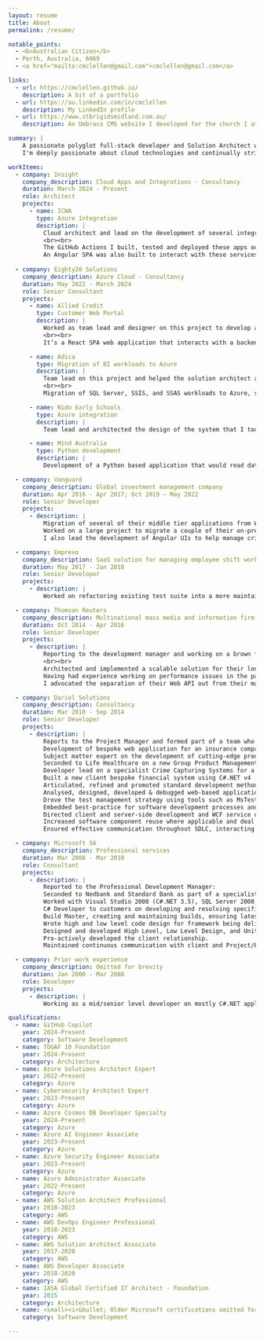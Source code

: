 ```yaml
---
layout: resume
title: About
permalink: /resume/

notable_points:
  - <b>Australian Citizen</b>
  - Perth, Australia, 6069
  - <a href="mailto:cmclellen@gmail.com">cmclellen@gmail.com</a>

links:
  - url: https://cmclellen.github.io/
    description: A bit of a portfolio
  - url: https://au.linkedin.com/in/cmclellen
    description: My LinkedIn profile
  - url: https://www.stbrigidsmidland.com.au/
    description: An Umbraco CMS website I developed for the church I attend

summary: |
    A passionate polyglot full-stack developer and Solution Architect with over 25 years of development experience, specializing in scalable, high-performant cloud solutions across diverse industries. I've led the architecture and development of numerous cloud-based projects, notably an Azure integration project for an Australian government organization that had to handle vast volumes of streaming data, which needed to be accurately ingested and reported on, with life-critical implications. This involved meeting demanding throughput requirements, while ensuring all functional and remaining non-functional requirements are met.<br><br>
    I'm deeply passionate about cloud technologies and continually striving to enhance my knowledge and skills in this field, as demonstrated by the numerous certifications I've earned across both Azure and AWS. I've built DevOps pipelines for the projects I've worked on, including those that provision all necessary cloud resources (via Infrastructure-as-Code), as well as pipelines for building, testing, and deploying developed applications. Throughout, ensuring adherence to the pillars of the Well-Architected Framework, delivering secure, reliable, performant, cost-effective, and resilient systems. Most of my experience has been in software development, where I adhere to a TDD approach that fosters decoupled, testable, and maintainable SOLID code.

workItems:
  - company: Insight
    company_description: Cloud Apps and Integrations - Consultancy
    duration: March 2024 - Present
    role: Architect
    projects:
      - name: ICWA
        type: Azure Integration
        description: |
          Cloud architect and lead on the development of several integrations built within their Azure tenancy. The solution comprised several Function and Logic Apps scoped to a particular function of the business, which made sense having them contained within a GitHub repo (mono). The applications were developed using an event-driven architecture, where Azure Service Bus was the message broker of choice. The Outbox pattern aided in ensuring data consistency across domains, especially where integration events needed to be published (via Service Bus Topics) across service boundaries. The C# solutions for each of the Function & Logic apps followed a Clean architecture project structure, while Nuget packages were used to share code (keeping it DRY).
          <br><br>
          The GitHub Actions I built, tested and deployed these apps out to the relevant environment, depending on the progression of the commit. A commit could be deployed to DEV through a feature branch for further developer testing, but higher environments had stricter control via approval gates and specially designated branches (release for TEST and main from PROD).<br><br>
          An Angular SPA was also built to interact with these services via a secure API (using OAuth2 via Azure App Registrations that were created for both frontend and backends).
    
  - company: Eighty20 Solutions
    company_description: Azure Cloud - Consultancy
    duration: May 2022 - March 2024
    role: Senior Consultant
    projects:
      - name: Allied Credit
        type: Customer Web Portal
        description: |
          Worked as team lead and designer on this project to develop a public facing web application to serve as a customer portal for an insurance company. I produced a solution architecture document describing the various design aspects of the system around security, scalability, performance, maintainability, supportability and monitoring. I had walkthroughs with the customer explaining the solutions and decisions made, and had to demo new features on a bi-weekly basis.
          <br><br>
          It’s a React SPA web application that interacts with a backend API developed using an Azure Function app. Requests are routed via Azure Front Door & WAF to the web server hosting the SPA, the Storage Account hosting the assets and the Azure Function backend. All resources deployed as IaC (Bicep) via Azure DevOps pipelines to DEV and gated PROD environments. All traffic remains on the private network after being received from Front Door, i.e. Private Endpoints are used to PaaS services and all public network access disabled. RBAC & Managed Identities are used to secure access to the various services used (Storage Account, KeyVault).

      - name: Adica
        type: Migration of BI workloads to Azure
        description: |
          Team lead on this project and helped the solution architect also assigned to the project with ~90% of the design. I mostly helped with deciding and coordinating what tasks needed to be worked on to see the solution through to production, while also catering for a switch over scenario where the legacy and new systems had to run in parallel for a period of time.
          <br><br>
          Migration of SQL Server, SSIS, and SSAS workloads to Azure, specifically Azure SQL Managed Instance, with Multidimensional cubes hosted in SSAS running on an IaaS VM, and SSIS jobs migrated to Azure Data Factory. All resources deployed as IaC (Terraform) via Azure DevOps pipelines. This too is a multi-environment configuration with DEV and PROD. Again, RBAC and Managed Identities used for Data Factory, SQL Managed Instance, KeyVault and Storage Account. Configured Windows Auth with SQL MI so that authorized domain users are able to use their Windows accounts to connect to the databases using SSMS.

      - name: Nido Early Schools
        type: Azure integration
        description: |
          Team lead and architected the design of the system that I too had to produce the solution architecture document on for the customer. The solution predominately was an Azure Durable Function (along with the usual KeyVault for secrets, storage account to handle the orchestrations, etc.) that triggered off a web hook configured in the source API, that then pulled the updated data into a target API. As tasks were completed, the customer was able to validate functionality and as has been the case with all the other projects I’ve been assigned, ensuring Azure DevOps pipelines are implemented from the start, deployment out to the various environments, including to prod at time of go-live, was seamless.

      - name: Mind Australia
        type: Python development
        description: |
          Development of a Python based application that would read data in from a file and insert records into a database, making use of structured logging, dependency injection, unit tests, etc. to developing a Static Web App where I used React and .NET to deliver a UI the company required that would search through a significant amount of records stored in a Azure Storage Table.

  - company: Vanguard
    company_description: Global investment management company
    duration: Apr 2016 - Apr 2017; Oct 2019 – May 2022
    role: Senior Developer
    projects:
      - description: |
          Migration of several of their middle tier applications from WebMethods to a C#.NET WebAPI solution, and was able to achieve ~80% code coverage. 
          Worked on a large project to migrate a couple of their on-premise applications to the cloud. Implemented a core NodeJs library used across all the lambdas to abstract a lot of the complexity away (i.e. cross-cutting concerns) from the various lambda’s code bases, e.g. ensuring all logs are enriched with lambda request IDs & message queue IDs to ease tracing of lambda invocations along with auth token generation for API integration, etc. Was able to achieve ~90% unit test coverage for the numerous lambda’s that were implemented. 
          I also lead the development of Angular UIs to help manage critical systems. 

  - company: Emprevo
    company_description: SaaS solution for managing employee shift work
    duration: May 2017 - Jan 2018
    role: Senior Developer
    projects:
      - description: |
          Worked on refactoring existing test suite into a more maintainable and reliable test suite. Was able to improve significant portions of both frontend and backend code. The frontend is an Angular 5 application, while the backend was written using ASP.NET WebApi, Dapper, Ninject, and .NET Core for the AWS Lambda services. I refactored portions of their backend code to follow SOLID priciples, making for a more maintainable code base and gained significant experience working with AWS services (S3, Lambda’s, DynamoDB, RDS, Elasticsearch, EC2). Have also guided the team in tackling large stories in the sprint to completion.

  - company: Thomson Reuters
    company_description: Multinational mass media and information firm
    duration: Oct 2014 - Apr 2016
    role: Senior Developer
    projects:
      - description: |
          Reporting to the development manager and working on a brown fields project (handling fringe benefits tax for corporations within Australia) to port their existing desktop application to the web. I’ve setup automated deployments to various environments and configured automated running of unit and integrations tests (both client side and server side). 
          <br><br>
          Architected and implemented a scalable solution for their long running processes (large file imports, etc.) using WCF, WAS (Windows Process Activation Service) and MSMQ. SignalR was also incorporated to notify users of completion of these longer running jobs via toastr popups. A bad user experience for the user with the Desktop solution now became non-intrusive and users were now able to continue using the system and not be held up while these background jobs are being processed.
          Having had experience working on performance issues in the past, I was assigned the task of sorting out performance bottlenecks. After tweaking queries in Entityframework and optimizing the database (adding missing indexes, removing unescessary indexes, etc.) and implementing caching strategies (2nd level caching within EF), we were able to get queries on large datasets completing within the defined SLA (including server side paging, sorting, filtering and grouping).
          I advocated the separation of their Web API out from their main web application that hosted their AngularJS SPA. Implemented OWIN security using web token based authentication that would intercept calls to the Web API ensuring authenticated users were able to seamlessly use the web API once initially authenticated.

  - company: Dariel Solutions
    company_description: Consultancy
    duration: Mar 2010 - Sep 2014
    role: Senior Developer
    projects:
      - description: |
          Reports to the Project Manager and formed part of a team who were outsourced to projects based either at the client or developed at Dariel HQ.
          Development of bespoke web application for an insurance company using ASP.NET MVC v5 and AngularJs, with a WCF service backend with a MS SQL Server data tier. We used a Git SCM. 
          Subject matter expert on the development of cutting-edge products and applications including that of web-based solutions, product management systems, finance applications and more.
          Seconded to Life Healthcare on a new Group Product Management System that draws data from over 90+ hospitals and updates more than 100,000 products. I was lead developer and designer on this 2.5 year project where we developed the application using C#.NET v4, ASP.NET MVC v4, JavaScript (jQuery 1.7, KnockoutJs), WCF v4, and MS SQL 2008. We followed Agile Scrum methodologies with morning standups, iterations, retrospectives, CI/daily builds with tests being run on every checkin (MSBuild scripts were written & maintained and configured within TFS). The application was deployed at the start of every 4th week of the iteration for testing, while regression testing took place every 1st week of the following iteration. Testers were able to then test the new features(& bug fixes of previous iteration) and all task/bug tracking was handled via TFS.<br><br>
          Developer lead on a specialist Crime Capturing Systems for a South African mining; a fully multilingual localized multi-tiered application developed with C#.NET v3.5 (Silverlight v4 along with RIA services) for the front-end and WCF, with MS SQL 2008 database.
          Built a new client bespoke financial system using C#.NET v4 : WPF v4 for the front-end and WCF v4.
          Articulated, refined and promoted standard development methods and processes based on best practices, and lead development methodologies, tools, key performance indicators (KPIs).
          Analysed, designed, developed & debugged web-based applications.
          Drove the test management strategy using tools such as MsTest, NUnit and RhinoMocks for unit & integration tests with TFS 2010 (Team Foundation Server) as our CI build + SCM server.
          Embedded best-practice for software development processes and standards (Agile Development, GUI standards, etc.), thus ensuring projects were being delivered as per project plan and standards.
          Directed client and server-side development and WCF service oriented architecture.
          Increased software component reuse where applicable and deal with production issues.
          Ensured effective communication throughout SDLC, interacting during each stage with project managers, other

  - company: Microsoft SA
    company_description: Professional services
    duration: Mar 2008 - Mar 2010
    role: Consultant
    projects:
      - description: |
          Reported to the Professional Development Manager:
          Seconded to Nedbank and Standard Bank as part of a specialist team for the development and replacement of existing legacy systems and deployment of new banking platform. 
          Worked with Visual Studio 2008 (C#.NET 3.5), SQL Server 2008, Enterprise Library 4.1 (Unity & Logging Application Blocks specifically), MOSS 2007, WSS 3.0, and Team Foundation Server 2005, 2008.
          C# Developer to customers on developing and resolving specific customer issues.
          Build Master, creating and maintaining builds, ensuring latest code base is compiled, packaged, and deployed frequently for testing purposes, ensuring the quality of software being developed is of the highest standard,
          Wrote high and low level code design for framework being delivered, led design reviews against customer requirements, conducted code performance tuning and troubleshooting.
          Designed and developed High Level, Low Level Design, and Unit Test Plan, leading the team through integration / System / Performance testing based on integration and system test plans and supports UAT.
          Pro-actively developed the client relationship.
          Maintained continuous communication with client and Project/Programme Manager throughout development, build and go-live, and to Resource Manager as part of the internal team.

  - company: Prior work experience
    company_description: Omitted for brevity
    duration: Jan 2000 - Mar 2008
    role: Developer
    projects:
      - description: |
          Working as a mid/senior level developer on mostly C#.NET applications across a variety of technologies & frameworks like WWF (Windows Workflow Foundation) WPF (Windows Presentation Foundation), WCF (Windows Communication Foundation), Silverlight, Windows forms, ASP.NET MVC, but I also worked on a few Java applications too.

qualifications:
  - name: GitHub Copilot
    year: 2024-Present
    category: Software Development
  - name: TOGAF 10 Foundation
    year: 2024-Present
    category: Architecture
  - name: Azure Solutions Architect Expert
    year: 2022-Present
    category: Azure
  - name: Cybersecurity Architect Expert
    year: 2023-Present
    category: Azure
  - name: Azure Cosmos DB Developer Specialty
    year: 2024-Present
    category: Azure
  - name: Azure AI Engineer Associate
    year: 2023-Present
    category: Azure
  - name: Azure Security Engineer Associate
    year: 2023-Present
    category: Azure
  - name: Azure Administrator Associate
    year: 2022-Present
    category: Azure
  - name: AWS Solution Architect Professional
    year: 2018-2023
    category: AWS
  - name: AWS DevOps Engineer Professional
    year: 2018-2023
    category: AWS
  - name: AWS Solution Architect Associate
    year: 2017-2020 
    category: AWS
  - name: AWS Developer Associate
    year: 2018-2020
    category: AWS
  - name: IASA Global Certified IT Architect - Foundation
    year: 2015
    category: Architecture
  - name: <small><i>&bullet; Older Microsoft certifications omitted for brevity</i></small>
    category: Software Development

---
```

